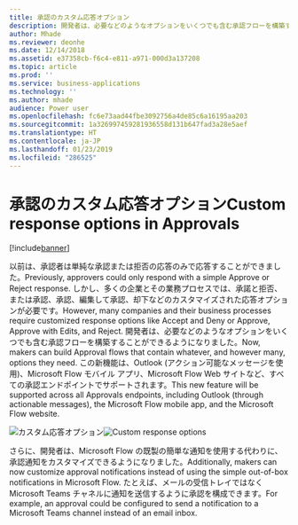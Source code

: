 ```yaml
---
title: 承認のカスタム応答オプション
description: 開発者は、必要などのようなオプションをいくつでも含む承認フローを構築することができます。
author: Mhade
ms.reviewer: deonhe
ms.date: 12/14/2018
ms.assetid: e37358cb-f6c4-e811-a971-000d3a137208
ms.topic: article
ms.prod: ''
ms.service: business-applications
ms.technology: ''
ms.author: mhade
audience: Power user
ms.openlocfilehash: fc6e73aad44fbe3092756a4de85c6a16195aa203
ms.sourcegitcommit: 1a326997459281936558d131b647fad3a28e5aef
ms.translationtype: HT
ms.contentlocale: ja-JP
ms.lasthandoff: 01/23/2019
ms.locfileid: "286525"
---
```

# <a name="custom-response-options-in-approvals"></a><span data-ttu-id="f4110-103">承認のカスタム応答オプション</span><span class="sxs-lookup"><span data-stu-id="f4110-103">Custom response options in Approvals</span></span>


[!include[banner](../../includes/banner.md)]

<span data-ttu-id="f4110-104">以前は、承認者は単純な承認または拒否の応答のみで応答することができました。</span><span class="sxs-lookup"><span data-stu-id="f4110-104">Previously, approvers could only respond with a simple Approve or Reject response.</span></span> <span data-ttu-id="f4110-105">しかし、多くの企業とその業務プロセスでは、承諾と拒否、または承認、承認、編集して承認、却下などのカスタマイズされた応答オプションが必要です。</span><span class="sxs-lookup"><span data-stu-id="f4110-105">However, many companies and their business processes require customized response options like Accept and Deny or Approve, Approve with Edits, and Reject.</span></span> <span data-ttu-id="f4110-106">開発者は、必要などのようなオプションをいくつでも含む承認フローを構築することができるようになりました。</span><span class="sxs-lookup"><span data-stu-id="f4110-106">Now, makers can build Approval flows that contain whatever, and however many, options they need.</span></span> <span data-ttu-id="f4110-107">この新機能は、Outlook (アクション可能なメッセージを使用)、Microsoft Flow モバイル アプリ、Microsoft Flow Web サイトなど、すべての承認エンドポイントでサポートされます。</span><span class="sxs-lookup"><span data-stu-id="f4110-107">This new feature will be supported across all Approvals endpoints, including Outlook (through actionable messages), the Microsoft Flow mobile app, and the Microsoft Flow website.</span></span>

<span data-ttu-id="f4110-108">![カスタム応答オプション](media/customresponseoptions-1.png "カスタム応答オプション")</span><span class="sxs-lookup"><span data-stu-id="f4110-108">![Custom response options](media/customresponseoptions-1.png "Custom response options")</span></span>

<span data-ttu-id="f4110-109">さらに、開発者は、Microsoft Flow の既製の簡単な通知を使用する代わりに、承認通知をカスタマイズできるようになりました。</span><span class="sxs-lookup"><span data-stu-id="f4110-109">Additionally, makers can now customize approval notifications instead of using the simple out-of-box notifications in Microsoft Flow.</span></span> <span data-ttu-id="f4110-110">たとえば、メールの受信トレイではなく Microsoft Teams チャネルに通知を送信するように承認を構成できます。</span><span class="sxs-lookup"><span data-stu-id="f4110-110">For example, an approval could be configured to send a notification to a Microsoft Teams channel instead of an email inbox.</span></span>